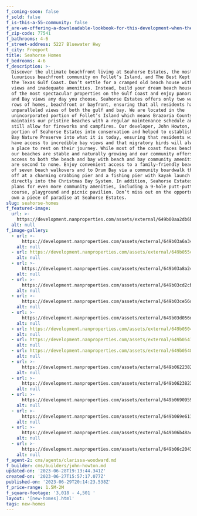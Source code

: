 ```yaml
---
f_coming-soon: false
f_sold: false
f_is-this-a-55-community: false
f_are-we-offering-a-downloadable-lookbook-for-this-development-when-they-submit-their-contact-info: false
f_zip-code: 77541
f_bathrooms: 4-6
f_street-address: 5227 Bluewater Hwy
f_city: Freeport
title: Seahorse Homes
f_bedrooms: 4-6
f_description: >-
  Discover the ultimate beachfront living at Seahorse Estates, the most
  luxurious beachfront community on Follet’s Island, and The Best Kept Secret on
  the Texas Gulf Coast. Don’t settle for a cramped old beach house with limited
  views and inadequate amenities. Instead, build your dream beach house on one
  of the most spectacular properties on the Gulf Coast and enjoy panoramic Gulf
  and Bay views any day you choose. Seahorse Estates offers only two waterfront
  rows of homes, beachfront or bayfront, ensuring that all residents have
  unparalleled views of both the gulf and bay. We are located in the
  unincorporated portion of Follet’s Island which means Brazoria County
  maintains our pristine beaches with a regular maintenance schedule and they
  still allow for fireworks and campfires. Our developer, John Howton, put a
  portion of Seahorse Estates into conservation and helped to establish the Drum
  Bay Nature Preserve into what it is today, ensuring that residents will always
  have access to incredible bay views and that migratory birds will always have
  a place to rest on their journey. While most of the coast faces beach erosion,
  our beaches are stable and naturally growing and our community offers direct
  access to both the beach and bay with beach and bay community amenities that
  are second to none. Enjoy convenient access to a family-friendly beach via one
  of seven beach walkovers and to Drum Bay via a community boardwalk that stops
  off at a charming crabbing pier and a fishing pier with kayak launch access
  directly into the Christmas Bay System. In addition, Seahorse Estates has
  plans for even more community amenities, including a 9-hole putt-putt golf
  course, playground and picnic pavilion. Don’t miss out on the opportunity to
  own a piece of paradise at Seahorse Estates.
slug: seahorse-homes
f_featured-image:
  url: >-
    https://development.nanproperties.com/assets/external/649b00aa2db6bae84f93c222_the20sand20dollar20beachfront20with20dark20trim202201.jpg
  alt: null
f_image-gallery:
  - url: >-
      https://development.nanproperties.com/assets/external/649b03a6a34e5eb5b5d88b7e_03312cba-8822-4b85-958b-03c58b9d0b58201.jpg
    alt: null
  - url: https://development.nanproperties.com/assets/external/649b055caa43a8f475997ee9_seahorse20041323-04.jpg
    alt: null
  - url: >-
      https://development.nanproperties.com/assets/external/649b03a8a243a76a10a4776a_eefddebc-d853-4ed1-9064-d0be7249ccd4201.jpg
    alt: null
  - url: >-
      https://development.nanproperties.com/assets/external/649b03cd2cbb63dd63225d4e_989a701a-06dd-4081-b67d-3e5f5e44b95b201.jpg
    alt: null
  - url: >-
      https://development.nanproperties.com/assets/external/649b03ce56d4b53d1481df80_aa78bfb7-9db3-4f5f-92c7-83ecb516b24f201201.jpg
    alt: null
  - url: >-
      https://development.nanproperties.com/assets/external/649b03d056d4b53d1481e0a6_d6abc649-a63c-4d22-8a96-6eafef846d34201201.jpg
    alt: null
  - url: https://development.nanproperties.com/assets/external/649b05049cdc428773ec2ead_dsc04111201.jpg
    alt: null
  - url: https://development.nanproperties.com/assets/external/649b0547237e05ce1d48f6c0_seahorse20041323-05.jpg
    alt: null
  - url: https://development.nanproperties.com/assets/external/649b0548dddadf2f37c54abd_seahorse20041323-03.jpg
    alt: null
  - url: >-
      https://development.nanproperties.com/assets/external/649b06223825d61da9c99dd6_the20snad20dollar20primary20beach20house201.jpg
    alt: null
  - url: >-
      https://development.nanproperties.com/assets/external/649b06238238203908a8b0e5_starfish20bunk20bed20beach20house20view201201.jpg
    alt: null
  - url: >-
      https://development.nanproperties.com/assets/external/649b0690959cc7b503f0aca6_the20sand20dollar20kitchen20view20beach20house201.jpg
    alt: null
  - url: >-
      https://development.nanproperties.com/assets/external/649b069e611cb4b9814e34bf_the20pelican20entry20view20beach20house201.jpg
    alt: null
  - url: >-
      https://development.nanproperties.com/assets/external/649b06b48ac87e85964ad8b7_the20pelican20great20room20beach20house201.jpg
    alt: null
  - url: >-
      https://development.nanproperties.com/assets/external/649b06c2043f021bd10b6c49_the20pelican20kitchen20view20beach20house202201.jpg
    alt: null
f_agent-2: cms/agents/clarissa-woodward.md
f_builder: cms/builders/john-howton.md
updated-on: '2023-06-28T19:13:44.341Z'
created-on: '2023-06-27T15:57:17.077Z'
published-on: '2023-06-29T20:14:23.538Z'
f_price-range: 1.5M-2M
f_square-footage: '3,018 - 4,501 '
layout: '[new-homes].html'
tags: new-homes
---
```



